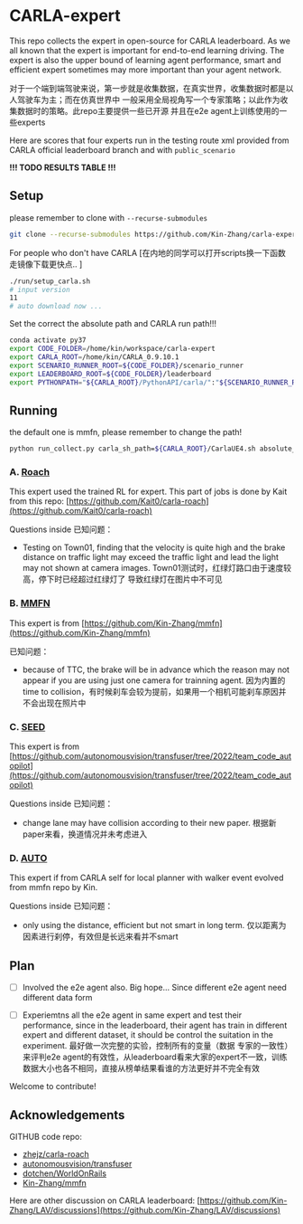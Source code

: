 # CARLA-expert

This repo collects the expert in open-source for CARLA leaderboard. As we all known that the expert is important for end-to-end learning driving. The expert is also the upper bound of learning agent performance, smart and efficient expert sometimes may more important than your agent network. 

对于一个端到端驾驶来说，第一步就是收集数据，在真实世界，收集数据时都是以人驾驶车为主；而在仿真世界中 一般采用全局视角写一个专家策略；以此作为收集数据时的策略。此repo主要提供一些已开源 并且在e2e agent上训练使用的一些experts

Here are scores that four experts run in the testing route xml provided from CARLA official leaderboard branch and with `public_scenario`



**!!! TODO RESULTS TABLE !!!**



## Setup

please remember to clone with `--recurse-submodules`

```bash
git clone --recurse-submodules https://github.com/Kin-Zhang/carla-expert
```

For people who don't have CARLA [在内地的同学可以打开scripts换一下函数 走镜像下载更快点.. ]

```bash
./run/setup_carla.sh
# input version
11
# auto download now ...
```

Set the correct the absolute path and CARLA run path!!!

```bash
conda activate py37
export CODE_FOLDER=/home/kin/workspace/carla-expert
export CARLA_ROOT=/home/kin/CARLA_0.9.10.1
export SCENARIO_RUNNER_ROOT=${CODE_FOLDER}/scenario_runner
export LEADERBOARD_ROOT=${CODE_FOLDER}/leaderboard
export PYTHONPATH="${CARLA_ROOT}/PythonAPI/carla/":"${SCENARIO_RUNNER_ROOT}":"${LEADERBOARD_ROOT}":"${CARLA_ROOT}/PythonAPI/carla/dist/carla-0.9.10-py3.7-linux-x86_64.egg":"${CODE_FOLDER}/team_code":${PYTHONPATH}
```

## Running
the default one is mmfn, please remember to change the path!
```bash
python run_collect.py carla_sh_path=${CARLA_ROOT}/CarlaUE4.sh absolute_path=${CODE_FOLDER}
```
### A. [Roach](https://github.com/zhejz/carla-roach)
This expert used the trained RL for expert. This part of jobs is done by Kait from this repo: [https://github.com/Kait0/carla-roach](https://github.com/Kait0/carla-roach)



Questions inside 已知问题：

- Testing on Town01, finding that the velocity is quite high and the brake distance on traffic light may exceed the traffic light and lead the light may not shown at camera images. Town01测试时，红绿灯路口由于速度较高，停下时已经超过红绿灯了 导致红绿灯在图片中不可见

### B. [MMFN](https://github.com/Kin-Zhang/mmfn)

This expert is from [https://github.com/Kin-Zhang/mmfn](https://github.com/Kin-Zhang/mmfn)



已知问题：

- because of TTC, the brake will be in advance which the reason may not appear if you are using just one camera for trainning agent. 因为内置的time to collision，有时候刹车会较为提前，如果用一个相机可能刹车原因并不会出现在照片中

### C. [SEED](https://github.com/autonomousvision/transfuser/tree/2022/team_code_autopilot)

This expert is from [https://github.com/autonomousvision/transfuser/tree/2022/team_code_autopilot](https://github.com/autonomousvision/transfuser/tree/2022/team_code_autopilot)



Questions inside 已知问题：

- change lane may have collision according to their new paper. 根据新paper来看，换道情况并未考虑进入

### D. [AUTO](https://github.com/carla-simulator/carla/blob/master/PythonAPI/carla/agents/navigation/local_planner.py)

This expert if from CARLA self for local planner with walker event evolved from mmfn repo by Kin.



Questions inside 已知问题：

- only using the distance, efficient but not smart in long term. 仅以距离为因素进行刹停，有效但是长远来看并不smart

## Plan

- [ ] Involved the e2e agent also. Big hope... Since different e2e agent need different data form
- [ ] Experiemtns all the e2e agent in same expert and test their performance, since in the leaderboard, their agent has train in different expert and different dataset, it should be control the suitation in the experiment. 最好做一次完整的实验，控制所有的变量（数据 专家的一致性） 来评判e2e agent的有效性，从leaderboard看来大家的expert不一致，训练数据大小也各不相同，直接从榜单结果看谁的方法更好并不完全有效


Welcome to contribute!

## Acknowledgements

GITHUB code repo:
- [zhejz/carla-roach](https://github.com/zhejz/carla-roach)
- [autonomousvision/transfuser](https://github.com/autonomousvision/transfuser)
- [dotchen/WorldOnRails](https://github.com/dotchen/WorldOnRails)
- [Kin-Zhang/mmfn](https://github.com/Kin-Zhang/mmfn)

Here are other discussion on CARLA leaderboard: [https://github.com/Kin-Zhang/LAV/discussions](https://github.com/Kin-Zhang/LAV/discussions)

